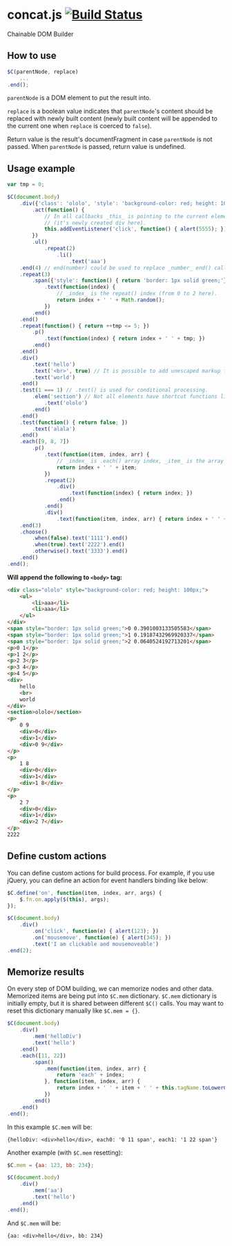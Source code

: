 # concat.js [![Build Status](https://travis-ci.org/hoho/concat.js.svg?branch=master)](https://travis-ci.org/hoho/concat.js)

Chainable DOM Builder

## How to use

```js
$C(parentNode, replace)
    ...
.end();
```

`parentNode` is a DOM element to put the result into.

`replace` is a boolean value indicates that `parentNode`'s content should be
replaced with newly built content (newly built content will be appended to the
current one when `replace` is coerced to `false`).

Return value is the result's documentFragment in case `parentNode` is not
passed. When `parentNode` is passed, return value is undefined.


## Usage example

```js
var tmp = 0;

$C(document.body)
    .div({'class': 'ololo', 'style': 'background-color: red; height: 100px;'})
        .act(function() {
            // In all callbacks _this_ is pointing to the current element
            // (it's newly created div here).
            this.addEventListener('click', function() { alert(5555); });
        })
        .ul()
            .repeat(2)
                .li()
                    .text('aaa')
    .end(4) // end(number) could be used to replace _number_ end() calls.
    .repeat(3)
        .span({'style': function() { return 'border: 1px solid green;'}})
            .text(function(index) {
                // _index_ is the repeat() index (from 0 to 2 here).
                return index + ' ' + Math.random();
            })
        .end()
    .end()
    .repeat(function() { return ++tmp <= 5; })
        .p()
            .text(function(index) { return index + ' ' + tmp; })
        .end()
    .end()
    .div()
        .text('hello')
        .text('<br>', true) // It is possible to add unescaped markup fragments.
        .text('world')
    .end()
    .test(1 === 1) // .test() is used for conditional processing.
        .elem('section') // Not all elements have shortcut functions like .div()
            .text('ololo')
        .end()
    .end()
    .test(function() { return false; })
        .text('alala')
    .end()
    .each([9, 8, 7])
        .p()
            .text(function(item, index, arr) {
                // _index_ is .each() array index, _item_ is the array element.
                return index + ' ' + item;
            })
            .repeat(2)
                .div()
                    .text(function(index) { return index; })
                .end()
            .end()
            .div()
                .text(function(item, index, arr) { return index + ' ' + item; })
    .end(3)
    .choose()
        .when(false).text('1111').end()
        .when(true).text('2222').end()
        .otherwise().text('3333').end()
    .end()
.end();
```

**Will append the following to `<body>` tag:**

```html
<div class="ololo" style="background-color: red; height: 100px;">
    <ul>
        <li>aaa</li>
        <li>aaa</li>
    </ul>
</div>
<span style="border: 1px solid green;">0 0.3901003133505583</span>
<span style="border: 1px solid green;">1 0.19187432969920337</span>
<span style="border: 1px solid green;">2 0.0640524192713201</span>
<p>0 1</p>
<p>1 2</p>
<p>2 3</p>
<p>3 4</p>
<p>4 5</p>
<div>
    hello
    <br>
    world
</div>
<section>ololo</section>
<p>
    0 9
    <div>0</div>
    <div>1</div>
    <div>0 9</div>
</p>
<p>
    1 8
    <div>0</div>
    <div>1</div>
    <div>1 8</div>
</p>
<p>
    2 7
    <div>0</div>
    <div>1</div>
    <div>2 7</div>
</p>
2222
```

## Define custom actions

You can define custom actions for build process. For example, if you use
jQuery, you can define an action for event handlers binding like below:

```js
$C.define('on', function(item, index, arr, args) {
    $.fn.on.apply($(this), args);
});

$C(document.body)
    .div()
        .on('click', function(e) { alert(123); })
        .on('mousemove', function(e) { alert(345); })
        .text('I am clickable and mousemoveable')
.end(2);
```

## Memorize results

On every step of DOM building, we can memorize nodes and other data. Memorized
items are being put into `$C.mem` dictionary. `$C.mem` dictionary is initially
empty, but it is shared between different `$C()` calls. You may want to reset
this dictionary manually like `$C.mem = {}`.

```js
$C(document.body)
    .div()
        .mem('helloDiv')
        .text('hello')
    .end()
    .each([11, 22])
        .span()
            .mem(function(item, index, arr) {
                return 'each' + index;
            }, function(item, index, arr) {
                return index + ' ' + item + ' ' + this.tagName.toLowerCase();
            })
        .end()
    .end()
.end();
```

In this example `$C.mem` will be:

    {helloDiv: <div>​hello​</div>​, each0: '0 11 span', each1: '1 22 span'}


Another example (with `$C.mem` resetting):

```js
$C.mem = {aa: 123, bb: 234};

$C(document.body)
    .div()
        .mem('aa')
        .text('hello')
    .end()
.end();
```

And `$C.mem` will be:

    {aa: <div>​hello​</div>​, bb: 234}
